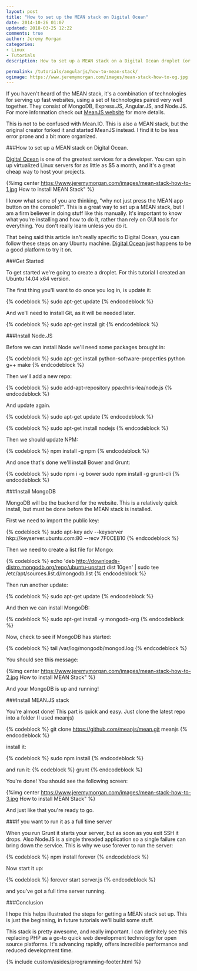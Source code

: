 ```yaml
---
layout: post
title: "How to set up the MEAN stack on Digital Ocean"
date: 2014-10-26 01:07
updated: 2018-03-25 12:22
comments: true
author: Jeremy Morgan
categories:
- Linux
- Tutorials
description: How to set up a MEAN stack on a Digital Ocean droplet (or any Ubuntu machine for that matter)

permalink: /tutorials/angularjs/how-to-mean-stack/
ogimage: https://www.jeremymorgan.com/images/mean-stack-how-to-og.jpg
---
```

If you haven't heard of the MEAN stack, it's a combination of technologies for serving up fast websites, using a set of technologies paired very well together. They consist of MongoDB, Express.JS, Angular.JS, and Node.JS. For more information check out <a href="http://meanjs.org/" target="_blank">MeanJS website</a> for more details.
<!-- more -->
This is not to be confused with Mean.IO. This is also a MEAN stack, but the original creator forked it and started MeanJS instead. I find it to be less error prone and a bit more organized. 

###How to set up a MEAN stack on Digital Ocean. 

<a href="https://www.digitalocean.com/?refcode=ca6f81fa42b4">Digital Ocean</a> is one of the greatest services for a developer. You can spin up virtualized Linux servers for as little as $5 a month, and it's a great cheap way to host your projects. 

{%img center https://www.jeremymorgan.com/images/mean-stack-how-to-1.jpg How to install MEAN Stack" %}

I know what some of you are thinking, "why not just press the MEAN app button on the console?". This is a great way to set up a MEAN stack, but I am a firm believer in doing stuff like this manually. It's important to know what you're installing and how to do it, rather than rely on GUI tools for everything. You don't really learn unless you do it.

That being said this article isn't really specific to Digital Ocean, you can follow these steps on any Ubuntu machine. <a href="https://www.digitalocean.com/?refcode=ca6f81fa42b4">Digital Ocean</a> just happens to be a good platform to try it on. 

###Get Started

To get started we're going to create a droplet. For this tutorial I created an Ubuntu 14.04 x64 version. 

The first thing you'll want to do once you log in, is update it:

{% codeblock %}
sudo apt-get update
{% endcodeblock %}

And we'll need to install Git, as it will be needed later.

{% codeblock %}
sudo apt-get install git
{% endcodeblock %}

###Install Node.JS

Before we can install Node we'll need some packages brought in:

{% codeblock %}
sudo apt-get install python-software-properties python g++ make
{% endcodeblock %}

Then we'll add a new repo:

{% codeblock %}
sudo add-apt-repository ppa:chris-lea/node.js
{% endcodeblock %}

And update again.

{% codeblock %}
sudo apt-get update
{% endcodeblock %}

{% codeblock %}
sudo apt-get install nodejs
{% endcodeblock %}

Then we should update NPM:

{% codeblock %}
npm install -g npm
{% endcodeblock %}

And once that's done we'll install Bower and Grunt:

{% codeblock %}
sudo npm i -g bower
sudo npm install -g grunt-cli
{% endcodeblock %}


###Install MongoDB

MongoDB will be the backend for the website. This is a relatively quick install, but must be done before the MEAN stack is installed.

First we need to import the public key:

{% codeblock %}
sudo apt-key adv --keyserver hkp://keyserver.ubuntu.com:80 --recv 7F0CEB10
{% endcodeblock %}

Then we need to create a list file for Mongo:

{% codeblock %}
echo 'deb http://downloads-distro.mongodb.org/repo/ubuntu-upstart dist 10gen' | sudo tee /etc/apt/sources.list.d/mongodb.list
{% endcodeblock %}

Then run another update:

{% codeblock %}
sudo apt-get update
{% endcodeblock %}

And then we can install MongoDB:

{% codeblock %}
sudo apt-get install -y mongodb-org
{% endcodeblock %}

Now, check to see if MongoDB has started:

{% codeblock %}
tail /var/log/mongodb/mongod.log
{% endcodeblock %}

You should see this message:

{%img center https://www.jeremymorgan.com/images/mean-stack-how-to-2.jpg How to install MEAN Stack" %}

And your MongoDB is up and running!

###Install MEAN.JS stack

You're almost done! This part is quick and easy. Just clone the latest repo into a folder (I used meanjs) 

{% codeblock %}
git clone https://github.com/meanjs/mean.git meanjs
{% endcodeblock %}

install it: 

{% codeblock %}
sudo npm install
{% endcodeblock %}

and run it:
{% codeblock %}
grunt
{% endcodeblock %}

You're done! You should see the following screen:

{%img center https://www.jeremymorgan.com/images/mean-stack-how-to-3.jpg How to install MEAN Stack" %}

And just like that you're ready to go. 

###If you want to run it as a full time server

When you run Grunt it starts your server, but as soon as you exit SSH it drops. Also NodeJS is a single threaded application so a single failure can bring down the service. This is why we use forever to run the server:

{% codeblock %}
npm install forever
{% endcodeblock %}

Now start it up:

{% codeblock %}
forever start server.js
{% endcodeblock %}

and you've got a full time server running. 


###Conclusion

I hope this helps illustrated the steps for getting a MEAN stack set up. This is just the beginning, in future tutorials we'll build some stuff. 

This stack is pretty awesome, and really important. I can definitely see this replacing PHP as a go-to quick web development technology for open source platforms. It's advancing rapidly, offers incredible performance and reduced development time. 

{% include custom/asides/programming-footer.html %}